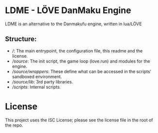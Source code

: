 LDME - L&Ouml;VE DanMaku Engine
===============================================

LDME is an alternative to the Danmakufu engine, written in lua/L&Ouml;VE

Structure:
------------

*   */*: The main entrypoint, the configuration file, this readme and the license.
*   */source*: The init script, the game loop (love.run) and modules for the engine.
*   */source/wrappers*: These define what can be accessed in the scripts' sandboxed environment.
*   */source/lib*: 3rd party libraries.
*   */scripts*: Internal scripts.

License
=======

This project uses the ISC License; please see the license file in the root of the repo.
